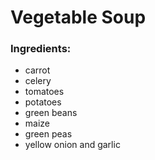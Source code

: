 # Vegetable Soup

### Ingredients:
* carrot
* celery
* tomatoes
* potatoes
* green beans
* maize
* green peas
* yellow onion and garlic